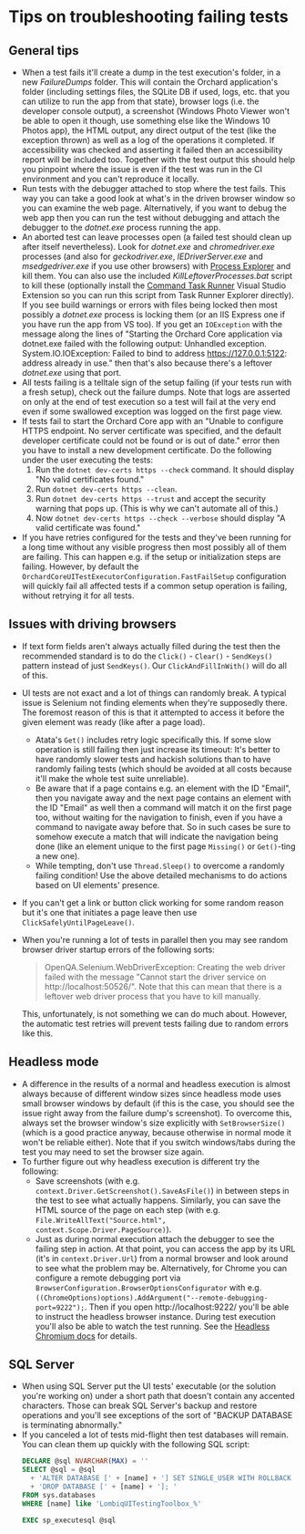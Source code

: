 # Tips on troubleshooting failing tests



## General tips

- When a test fails it'll create a dump in the test execution's folder, in a new *FailureDumps* folder. This will contain the Orchard application's folder (including settings files, the SQLite DB if used, logs, etc. that you can utilize to run the app from that state), browser logs (i.e. the developer console output), a screenshot (Windows Photo Viewer won't be able to open it though, use something else like the Windows 10 Photos app), the HTML output, any direct output of the test (like the exception thrown) as well as a log of the operations it completed. If accessibility was checked and asserting it failed then an accessibility report will be included too. Together with the test output this should help you pinpoint where the issue is even if the test was run in the CI environment and you can't reproduce it locally.
- Run tests with the debugger attached to stop where the test fails. This way you can take a good look at what's in the driven browser window so you can examine the web page. Alternatively, if you want to debug the web app then you can run the test without debugging and attach the debugger to the *dotnet.exe* process running the app.
- An aborted test can leave processes open (a failed test should clean up after itself nevertheless). Look for *dotnet.exe* and *chromedriver.exe* processes (and also for *geckodriver.exe*, *IEDriverServer.exe* and *msedgedriver.exe* if you use other browsers) with [Process Explorer](https://docs.microsoft.com/en-us/sysinternals/downloads/process-explorer) and kill them. You can also use the included *KillLeftoverProcesses.bat* script to kill these (optionally install the [Command Task Runner](https://marketplace.visualstudio.com/items?itemName=MadsKristensen.CommandTaskRunner) Visual Studio Extension so you can run this script from Task Runner Explorer directly). If you see build warnings or errors with files being locked then most possibly a *dotnet.exe* process is locking them (or an IIS Express one if you have run the app from VS too). If you get an `IOException` with the message along the lines of "Starting the Orchard Core application via dotnet.exe failed with the following output: Unhandled exception. System.IO.IOException: Failed to bind to address https://127.0.0.1:5122: address already in use." then that's also because there's a leftover *dotnet.exe* using that port.
- All tests failing is a telltale sign of the setup failing (if your tests run with a fresh setup), check out the failure dumps. Note that logs are asserted on only at the end of test execution so a test will fail at the very end even if some swallowed exception was logged on the first page view.
- If tests fail to start the Orchard Core app with an "Unable to configure HTTPS endpoint. No server certificate was specified, and the default developer certificate could not be found or is out of date." error then you have to install a new development certificate. Do the following under the user executing the tests:
    1. Run the `dotnet dev-certs https --check` command. It should display "No valid certificates found."
    2. Run `dotnet dev-certs https --clean`.
    3. Run `dotnet dev-certs https --trust` and accept the security warning that pops up. (This is why we can't automate all of this.)
    4. Now `dotnet dev-certs https --check --verbose` should display "A valid certificate was found."
- If you have retries configured for the tests and they've been running for a long time without any visible progress then most possibly all of them are failing. This can happen e.g. if the setup or initialization steps are failing. However, by default the `OrchardCoreUITestExecutorConfiguration.FastFailSetup` configuration will quickly fail all affected tests if a common setup operation is failing, without retrying it for all tests.


## Issues with driving browsers

- If text form fields aren't always actually filled during the test then the recommended standard is to do the `Click()` - `Clear()` - `SendKeys()` pattern instead of just `SendKeys()`. Our `ClickAndFillInWith()` will do all of this.
- UI tests are not exact and a lot of things can randomly break. A typical issue is Selenium not finding elements when they're supposedly there. The foremost reason of this is that it attempted to access it before the given element was ready (like after a page load).
  - Atata's `Get()` includes retry logic specifically this. If some slow operation is still failing then just increase its timeout: It's better to have randomly slower tests and hackish solutions than to have randomly failing tests (which should be avoided at all costs because it'll make the whole test suite unreliable).
  - Be aware that if a page contains e.g. an element with the ID "Email", then you navigate away and the next page contains an element with the ID "Email" as well then a command will match it on the first page too, without waiting for the navigation to finish, even if you have a command to navigate away before that. So in such cases be sure to somehow execute a match that will indicate the navigation being done (like an element unique to the first page `Missing()` or `Get()`-ting a new one).
  - While tempting, don't use `Thread.Sleep()` to overcome a randomly failing condition! Use the above detailed mechanisms to do actions based on UI elements' presence.
- If you can't get a link or button click working for some random reason but it's one that initiates a page leave then use `ClickSafelyUntilPageLeave()`.
- When you're running a lot of tests in parallel then you may see random browser driver startup errors of the following sorts: 
  > OpenQA.Selenium.WebDriverException: Creating the web driver failed with the message "Cannot start the driver service on http://localhost:50526/". Note that this can mean that there is a leftover web driver process that you have to kill manually.
  
    This, unfortunately, is not something we can do much about. However, the automatic test retries will prevent tests failing due to random errors like this.


## Headless mode

- A difference in the results of a normal and headless execution is almost always because of different window sizes since headless mode uses small browser windows by default (if this is the case, you should see the issue right away from the failure dump's screenshot). To overcome this, always set the browser window's size explicitly with `SetBrowserSize()` (which is a good practice anyway, because otherwise in normal mode it won't be reliable either). Note that if you switch windows/tabs during the test you may need to set the browser size again. 
- To further figure out why headless execution is different try the following:
  - Save screenshots (with e.g. `context.Driver.GetScreenshot().SaveAsFile()`) in between steps in the test to see what actually happens. Similarly, you can save the HTML source of the page on each step (with e.g. `File.WriteAllText("Source.html", context.Scope.Driver.PageSource)`).
  - Just as during normal execution attach the debugger to see the failing step in action. At that point, you can access the app by its URL (it's in `context.Driver.Url`) from a normal browser and look around to see what the problem may be. Alternatively, for Chrome you can configure a remote debugging port via `BrowserConfiguration.BrowserOptionsConfigurator` with e.g. `((ChromeOptions)options).AddArgument("--remote-debugging-port=9222");`. Then if you open http://localhost:9222/ you'll be able to instruct the headless browser instance. During test execution you'll also be able to watch the test running. See the [Headless Chromium docs](https://chromium.googlesource.com/chromium/src/+/lkgr/headless/README.md) for details.


## SQL Server

- When using SQL Server put the UI tests' executable (or the solution you're working on) under a short path that doesn't contain any accented characters. Those can break SQL Server's backup and restore operations and you'll see exceptions of the sort of "BACKUP DATABASE is terminating abnormally."
- If you canceled a lot of tests mid-flight then test databases will remain. You can clean them up quickly with the following SQL script:
    ```sql
    DECLARE @sql NVARCHAR(MAX) = ''
    SELECT @sql = @sql 
      + 'ALTER DATABASE [' + [name] + '] SET SINGLE_USER WITH ROLLBACK IMMEDIATE; '
      + 'DROP DATABASE [' + [name] + ']; '
    FROM sys.databases 
    WHERE [name] like 'LombiqUITestingToolbox_%'

    EXEC sp_executesql @sql 
    ```

